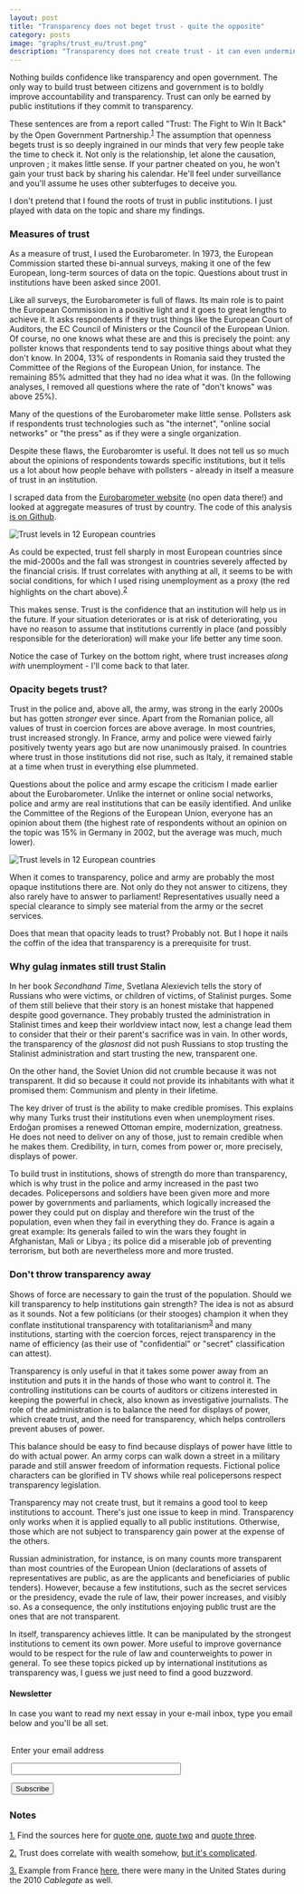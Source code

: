 ```yaml
---
layout: post
title: "Transparency does not beget trust - quite the opposite"
category: posts
image: "graphs/trust_eu/trust.png"
description: "Transparency does not create trust - it can even undermine it."
---
```


Nothing builds confidence like transparency and open government. The only way to build trust between citizens and government is to boldly improve accountability and transparency. Trust can only be earned by public institutions if they commit to transparency.

These sentences are from a report called "Trust: The Fight to Win It Back" by the Open Government Partnership.<sup><a name='note_1' id='#note_1' class='note_anchor' href='#foot_1'>1</a></sup> The assumption that openness begets trust is so deeply ingrained in our minds that very few people take the time to check it. Not only is the relationship, let alone the causation, unproven ; it makes little sense. If your partner cheated on you, he won't gain your trust back by sharing his calendar. He'll feel under surveillance and you'll assume he uses other subterfuges to deceive you.

I don't pretend that I found the roots of trust in public institutions. I just played with data on the topic and share my findings.

### Measures of trust

As a measure of trust, I used the Eurobarometer. In 1973, the European Commission started these bi-annual surveys, making it one of the few European, long-term sources of data on the topic. Questions about trust in institutions have been asked since 2001.

Like all surveys, the Eurobarometer is full of flaws. Its main role is to paint the European Commission in a positive light and it goes to great lengths to achieve it. It asks respondents if they trust things like the European Court of Auditors, the EC Council of Ministers or the Council of the European Union. Of course, no one knows what these are and this is precisely the point: any pollster knows that respondents tend to say positive things about what they don't know. In 2004, 13% of respondents in Romania said they trusted the Committee of the Regions of the European Union, for instance. The remaining 85% admitted that they had no idea what it was. (In the following analyses, I removed all questions where the rate of "don't knows" was above 25%).

Many of the questions of the Eurobarometer make little sense. Pollsters ask if respondents trust technologies such as "the internet", "online social networks" or "the press" as if they were a single organization.

Despite these flaws, the Eurobaromter is useful. It does not tell us so much about the opinions of respondents towards specific institutions, but it tells us a lot about how people behave with pollsters - already in itself a measure of trust in an institution.

I scraped data from the [Eurobarometer website](http://ec.europa.eu/commfrontoffice/publicopinion/index.cfm/Chart/index) (no open data there!) and looked at aggregate measures of trust by country. The code of this analysis [is on Github](https://github.com/n-kb/n-kb.github.io/tree/master/graphs/trust_eu).

![Trust levels in 12 European countries](../graphs/trust_eu/trust.png)

As could be expected, trust fell sharply in most European countries since the mid-2000s and the fall was strongest in countries severely affected by the financial crisis. If trust correlates with anything at all, it seems to be with social conditions, for which I used rising unemployment as a proxy (the red highlights on the chart above).<sup><a name='note_2' id='#note_2' class='note_anchor' href='#foot_2'>2</a></sup>

This makes sense. Trust is the confidence that an institution will help us in the future. If your situation deteriorates or is at risk of deteriorating, you have no reason to assume that institutions currently in place (and possibly responsible for the deterioration) will make your life better any time soon.

Notice the case of Turkey on the bottom right, where trust increases *along with* unemployment - I'll come back to that later.

### Opacity begets trust?

Trust in the police and, above all, the army, was strong in the early 2000s but has gotten _stronger_ ever since. Apart from the Romanian police, all values of trust in coercion forces are above average. In most countries, trust increased strongly. In France, army and police were viewed fairly positively twenty years ago but are now unanimously praised. In countries where trust in those institutions did not rise, such as Italy, it remained stable at a time when trust in everything else plummeted.

Questions about the police and army escape the criticism I made earlier about the Eurobarometer. Unlike the internet or online social networks, police and army are real institutions that can be easily identified. And unlike the Committee of the Regions of the European Union, everyone has an opinion about them (the highest rate of respondents without an opinion on the topic was 15% in Germany in 2002, but the average was much, much lower).

![Trust levels in 12 European countries](../graphs/trust_eu/trust_coercion.png)

When it comes to transparency, police and army are probably the most opaque institutions there are. Not only do they not answer to citizens, they also rarely have to answer to parliament! Representatives usually need a special clearance to simply see material from the army or the secret services.

Does that mean that opacity leads to trust? Probably not. But I hope it nails the coffin of the idea that transparency is a prerequisite for trust.

### Why gulag inmates still trust Stalin

In her book _Secondhand Time_, Svetlana Alexievich tells the story of Russians who were victims, or children of victims, of Stalinist purges. Some of them still believe that their story is an honest mistake that happened despite good governance. They probably trusted the administration in Stalinist times and keep their worldview intact now, lest a change lead them to consider that their or their parent's sacrifice was in vain. In other words, the transparency of the _glasnost_ did not push Russians to stop trusting the Stalinist administration and start trusting the new, transparent one.

On the other hand, the Soviet Union did not crumble because it was not transparent. It did so because it could not provide its inhabitants with what it promised them: Communism and plenty in their lifetime.

The key driver of trust is the ability to make credible promises. This explains why many Turks trust their institutions even when unemployment rises. Erdoğan promises a renewed Ottoman empire, modernization, greatness. He does not need to deliver on any of those, just to remain credible when he makes them. Credibility, in turn, comes from power or, more precisely, displays of power.

To build trust in institutions, shows of strength do more than transparency, which is why trust in the police and army increased in the past two decades. Policepersons and soldiers have been given more and more power by governments and parliaments, which logically increased the power they could put on display and therefore win the trust of the population, even when they fail in everything they do. France is again a great example: Its generals failed to win the wars they fought in Afghanistan, Mali or Libya ; its police did a miserable job of preventing terrorism, but both are nevertheless more and more trusted.

### Don't throw transparency away

Shows of force are necessary to gain the trust of the population. Should we kill transparency to help institutions gain strength? The idea is not as absurd as it sounds. Not a few politicians (or their stooges) champion it when they conflate institutional transparency with totalitarianism<sup><a name='note_3' id='#note_3' class='note_anchor' href='#foot_3'>3</a></sup> and many institutions, starting with the coercion forces, reject transparency in the name of efficiency (as their use of "confidential" or "secret" classification can attest).

Transparency is only useful in that it takes some power away from an institution and puts it in the hands of those who want to control it. The controlling institutions can be courts of auditors or citizens interested in keeping the powerful in check, also known as investigative journalists. The role of the administration is to balance the need for displays of power, which create trust, and the need for transparency, which helps controllers prevent abuses of power.

This balance should be easy to find because displays of power have little to do with actual power. An army corps can walk down a street in a military parade and still answer freedom of information requests. Fictional police characters can be glorified in TV shows while real policepersons respect transparency legislation.

Transparency may not create trust, but it remains a good tool to keep institutions to account. There's just one issue to keep in mind. Transparency only works when it is applied equally to all public institutions. Otherwise, those which are not subject to transparency gain power at the expense of the others.

Russian administration, for instance, is on many counts more transparent than most countries of the European Union (declarations of assets of representatives are public, as are the applicants and beneficiaries of public tenders). However, because a few institutions, such as the secret services or the presidency, evade the rule of law, their power increases, and visibly so. As a consequence, the only institutions enjoying public trust are the ones that are not transparent.

In itself, transparency achieves little. It can be manipulated by the strongest institutions to cement its own power. More useful to improve governance would to be respect for the rule of law and counterweights to power in general. To see these topics picked up by international institutions as transparency was, I guess we just need to find a good buzzword.
	

<h4>Newsletter</h4>
<p>In case you want to read my next essay in your e-mail inbox, type you email below and you'll be all set.</p>
<form style="padding:3px;" action="https://tinyletter.com/nkb" method="post" target="popupwindow" onsubmit="window.open('https://tinyletter.com/nkb', 'popupwindow', 'scrollbars=yes,width=800,height=600');return true"><p><label for="tlemail">Enter your email address</label></p><p><input type="text" style="width:300px" name="email" id="tlemail" /></p><input type="hidden" value="1" name="embed"/><input type="submit" value="Subscribe" /></form>


 <a name='notes' ></a>

### Notes 



<a href='#note_1' name='foot_1' data-text='Find the sources here for ‘quote one’, ‘quote two’ and ‘quote three’.'>1.</a> Find the sources here for [quote one](https://archive.is/20171219/https://www.opengovpartnership.org/trust/citizens-cannot-trust-what-they-cannot-see), [quote two](https://archive.is/20171219/https://www.opengovpartnership.org/trust/political-drivers-of-low-trust) and [quote three](https://archive.is/20171219/https://www.opengovpartnership.org/trust/trust-times-of-intense-scrutiny).


<a href='#note_2' name='foot_2' data-text='Trust does correlate with wealth somehow, ‘but it’s complicated’.'>2.</a> Trust does correlate with wealth somehow, [but it's complicated](https://archive.is/20171219/https://ourworldindata.org/trust).


<a href='#note_3' name='foot_3' data-text='Example from France ‘here’, there were many in the United States during the 2010 Cablegate as well.'>3.</a> Example from France [here](https://archive.is/20171219/https://tempsreel.nouvelobs.com/rue89/sur-le-radar/20170207.OBS4930/fillon-et-la-demande-de-transparence-et-elkrief-se-soumit-au-totalitarisme.html), there were many in the United States during the 2010 _Cablegate_ as well.
